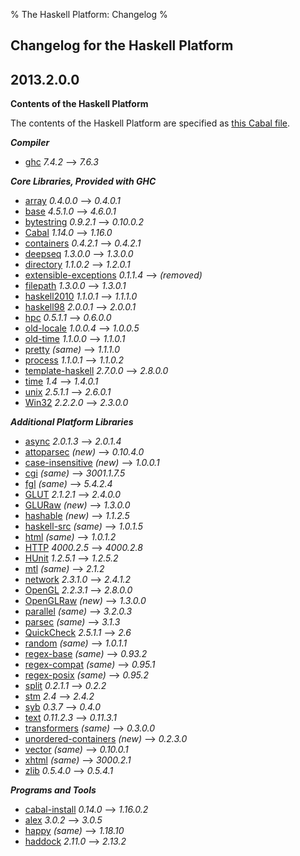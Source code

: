 % The Haskell Platform: Changelog
%

Changelog for the Haskell Platform
-------------------

2013.2.0.0
----------

**Contents of the Haskell Platform**

The contents of the Haskell Platform are specified
as [this Cabal file](https://github.com/haskell/haskell-platform/blob/master/haskell-platform.cabal).

***Compiler***

 * [ghc]                     <span class="versions">_7.4.2_       ⟶ _7.6.3_</span>

***Core Libraries, Provided with GHC***

 * [array]                   <span class="versions">_0.4.0.0_     ⟶ _0.4.0.1_</span>
 * [base]                    <span class="versions">_4.5.1.0_     ⟶ _4.6.0.1_</span>
 * [bytestring]              <span class="versions">_0.9.2.1_     ⟶ _0.10.0.2_</span>
 * [Cabal]                   <span class="versions">_1.14.0_      ⟶ _1.16.0_</span>
 * [containers]              <span class="versions">_0.4.2.1_     ⟶ _0.4.2.1_</span>
 * [deepseq]                 <span class="versions">_1.3.0.0_     ⟶ _1.3.0.0_</span>
 * [directory]               <span class="versions">_1.1.0.2_     ⟶ _1.2.0.1_</span>
 * [extensible-exceptions]   <span class="versions">_0.1.1.4_     ⟶ _(removed)_</span>
 * [filepath]                <span class="versions">_1.3.0.0_     ⟶ _1.3.0.1_</span>
 * [haskell2010]             <span class="versions">_1.1.0.1_     ⟶ _1.1.1.0_</span>
 * [haskell98]               <span class="versions">_2.0.0.1_     ⟶ _2.0.0.1_</span>
 * [hpc]                     <span class="versions">_0.5.1.1_     ⟶ _0.6.0.0_</span>
 * [old-locale]              <span class="versions">_1.0.0.4_     ⟶ _1.0.0.5_</span>
 * [old-time]                <span class="versions">_1.1.0.0_     ⟶ _1.1.0.1_</span>
 * [pretty]                  <span class="versions">_(same)_      ⟶ _1.1.1.0_</span>
 * [process]                 <span class="versions">_1.1.0.1_     ⟶ _1.1.0.2_</span>
 * [template-haskell]        <span class="versions">_2.7.0.0_     ⟶ _2.8.0.0_</span>
 * [time]                    <span class="versions">_1.4_         ⟶ _1.4.0.1_</span>
 * [unix]                    <span class="versions">_2.5.1.1_     ⟶ _2.6.0.1_</span>
 * [Win32]                   <span class="versions">_2.2.2.0_     ⟶ _2.3.0.0_</span>

***Additional Platform Libraries***

 * [async]                   <span class="versions">_2.0.1.3_     ⟶ _2.0.1.4_</span>
 * [attoparsec]              <span class="versions">_(new)_       ⟶ _0.10.4.0_</span>
 * [case-insensitive]        <span class="versions">_(new)_       ⟶ _1.0.0.1_</span>
 * [cgi]                     <span class="versions">_(same)_      ⟶ _3001.1.7.5_</span>
 * [fgl]                     <span class="versions">_(same)_      ⟶ _5.4.2.4_</span>
 * [GLUT]                    <span class="versions">_2.1.2.1_     ⟶ _2.4.0.0_</span>
 * [GLURaw]                  <span class="versions">_(new)_       ⟶ _1.3.0.0_</span>
 * [hashable]                <span class="versions">_(new)_       ⟶ _1.1.2.5_</span>
 * [haskell-src]             <span class="versions">_(same)_      ⟶ _1.0.1.5_</span>
 * [html]                    <span class="versions">_(same)_      ⟶ _1.0.1.2_</span>
 * [HTTP]                    <span class="versions">_4000.2.5_    ⟶ _4000.2.8_</span>
 * [HUnit]                   <span class="versions">_1.2.5.1_     ⟶ _1.2.5.2_</span>
 * [mtl]                     <span class="versions">_(same)_      ⟶ _2.1.2_</span>
 * [network]                 <span class="versions">_2.3.1.0_     ⟶ _2.4.1.2_</span>
 * [OpenGL]                  <span class="versions">_2.2.3.1_     ⟶ _2.8.0.0_</span>
 * [OpenGLRaw]               <span class="versions">_(new)_       ⟶ _1.3.0.0_</span>
 * [parallel]                <span class="versions">_(same)_      ⟶ _3.2.0.3_</span>
 * [parsec]                  <span class="versions">_(same)_      ⟶ _3.1.3_</span>
 * [QuickCheck]              <span class="versions">_2.5.1.1_     ⟶ _2.6_</span>
 * [random]                  <span class="versions">_(same)_      ⟶ _1.0.1.1_</span>
 * [regex-base]              <span class="versions">_(same)_      ⟶ _0.93.2_</span>
 * [regex-compat]            <span class="versions">_(same)_      ⟶ _0.95.1_</span>
 * [regex-posix]             <span class="versions">_(same)_      ⟶ _0.95.2_</span>
 * [split]                   <span class="versions">_0.2.1.1_     ⟶ _0.2.2_</span>
 * [stm]                     <span class="versions">_2.4_         ⟶ _2.4.2_</span>
 * [syb]                     <span class="versions">_0.3.7_       ⟶ _0.4.0_</span>
 * [text]                    <span class="versions">_0.11.2.3_    ⟶ _0.11.3.1_</span>
 * [transformers]            <span class="versions">_(same)_      ⟶ _0.3.0.0_</span>
 * [unordered-containers]    <span class="versions">_(new)_       ⟶ _0.2.3.0_</span>
 * [vector]                  <span class="versions">_(same)_      ⟶ _0.10.0.1_</span>
 * [xhtml]                   <span class="versions">_(same)_      ⟶ _3000.2.1_</span>
 * [zlib]                    <span class="versions">_0.5.4.0_     ⟶ _0.5.4.1_</span>

***Programs and Tools***

 * [cabal-install]           <span class="versions">_0.14.0_      ⟶ _1.16.0.2_</span>
 * [alex]                    <span class="versions">_3.0.2_       ⟶ _3.0.5_</span>
 * [happy]                   <span class="versions">_(same)_      ⟶ _1.18.10_</span>
 * [haddock]                 <span class="versions">_2.11.0_      ⟶ _2.13.2_</span>

[ghc]: http://haskell.org/ghc

[array]: http://hackage.haskell.org/package/array
[attoparsec]: http://hackage.haskell.org/package/attoparsec
[base]: http://hackage.haskell.org/package/base
[bytestring]: http://hackage.haskell.org/package/bytestring
[Cabal]: http://hackage.haskell.org/package/Cabal
[case-insensitive]: http://hackage.haskell.org/package/case-insensitive
[containers]: http://hackage.haskell.org/package/containers
[deepseq]: http://hackage.haskell.org/package/deepseq
[directory]: http://hackage.haskell.org/package/directory
[extensible-exceptions]: http://hackage.haskell.org/package/extensible-exceptions
[filepath]: http://hackage.haskell.org/package/filepath
[hashable]: http://hackage.haskell.org/package/hashable
[haskell2010]: http://hackage.haskell.org/package/haskell2010
[haskell98]: http://hackage.haskell.org/package/haskell98
[hpc]: http://hackage.haskell.org/package/hpc
[old-locale]: http://hackage.haskell.org/package/old-locale
[old-time]: http://hackage.haskell.org/package/old-time
[pretty]: http://hackage.haskell.org/package/pretty
[process]: http://hackage.haskell.org/package/process
[template-haskell]: http://hackage.haskell.org/package/template-haskell
[time]: http://hackage.haskell.org/package/time
[unix]: http://hackage.haskell.org/package/unix
[Win32]: http://hackage.haskell.org/package/Win32
[async]: http://hackage.haskell.org/package/async
[cgi]: http://hackage.haskell.org/package/cgi
[fgl]: http://hackage.haskell.org/package/fgl
[GLUT]: http://hackage.haskell.org/package/GLUT
[GLURaw]: http://hackage.haskell.org/package/GLURaw
[haskell-src]: http://hackage.haskell.org/package/haskell-src
[html]: http://hackage.haskell.org/package/html
[HTTP]: http://hackage.haskell.org/package/HTTP
[HUnit]: http://hackage.haskell.org/package/HUnit
[mtl]: http://hackage.haskell.org/package/mtl
[network]: http://hackage.haskell.org/package/network
[OpenGL]: http://hackage.haskell.org/package/OpenGL
[OpenGLRaw]: http://hackage.haskell.org/package/OpenGLRaw
[parallel]: http://hackage.haskell.org/package/parallel
[parsec]: http://hackage.haskell.org/package/parsec
[QuickCheck]: http://hackage.haskell.org/package/QuickCheck
[random]: http://hackage.haskell.org/package/random
[regex-base]: http://hackage.haskell.org/package/regex-base
[regex-compat]: http://hackage.haskell.org/package/regex-compat
[regex-posix]: http://hackage.haskell.org/package/regex-posix
[split]: http://hackage.haskell.org/package/split
[stm]: http://hackage.haskell.org/package/stm
[syb]: http://hackage.haskell.org/package/syb
[text]: http://hackage.haskell.org/package/text
[transformers]: http://hackage.haskell.org/package/transformers
[unordered-containers]: http://hackage.haskell.org/package/unordered-containers
[vector]: http://hackage.haskell.org/package/vector
[xhtml]: http://hackage.haskell.org/package/xhtml
[zlib]: http://hackage.haskell.org/package/zlib

[cabal-install]: http://hackage.haskell.org/package/cabal-install
[alex]: http://haskell.org/alex
[happy]: http://haskell.org/happy
[haddock]: http://haskell.org/haddock
